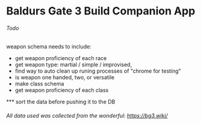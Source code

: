 # Baldurs Gate 3 Build Companion App

###### Todo

weapon schema needs to include:

- get weapon proficiency of each race
- get weapon type: martial / simple / improvised,
- find way to auto clean up runing processes of "chrome for testing"
- is weapon one handed, two, or versatile
- make class schema
- get weapon proficiency of each class

\*\*\* sort the data before pushing it to the DB

###### All data used was collected from the wonderful: https://bg3.wiki/
